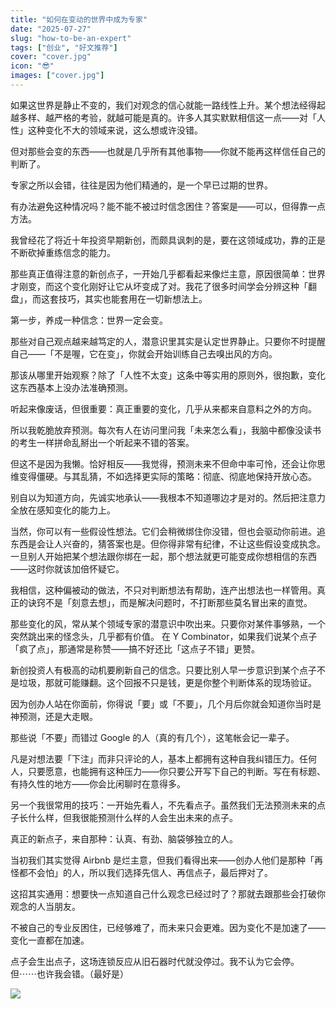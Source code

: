 ```yaml
---
title: "如何在变动的世界中成为专家"
date: "2025-07-27"
slug: "how-to-be-an-expert"
tags: ["创业", "好文推荐"]
cover: "cover.jpg"
icon: "😎"
images: ["cover.jpg"]
---
```

如果这世界是静止不变的，我们对观念的信心就能一路线性上升。某个想法经得起越多样、越严格的考验，就越可能是真的。许多人其实默默相信这一点——对「人性」这种变化不大的领域来说，这么想或许没错。



但对那些会变的东西——也就是几乎所有其他事物——你就不能再这样信任自己的判断了。



专家之所以会错，往往是因为他们精通的，是一个早已过期的世界。



有办法避免这种情况吗？能不能不被过时信念困住？答案是——可以，但得靠一点方法。



我曾经花了将近十年投资早期新创，而颇具讽刺的是，要在这领域成功，靠的正是不断砍掉重练信念的能力。



那些真正值得注意的新创点子，一开始几乎都看起来像烂主意，原因很简单：世界才刚变，而这个变化刚好让它从坏变成了对。我花了很多时间学会分辨这种「翻盘」，而这套技巧，其实也能套用在一切新想法上。



第一步，养成一种信念：世界一定会变。



那些对自己观点越来越笃定的人，潜意识里其实是认定世界静止。只要你不时提醒自己——「不是喔，它在变」，你就会开始训练自己去嗅出风的方向。



那该从哪里开始观察？除了「人性不太变」这条中等实用的原则外，很抱歉，变化这东西基本上没办法准确预测。



听起来像废话，但很重要：真正重要的变化，几乎从来都来自意料之外的方向。



所以我乾脆放弃预测。每次有人在访问里问我「未来怎么看」，我脑中都像没读书的考生一样拼命乱掰出一个听起来不错的答案。



但这不是因为我懒。恰好相反——我觉得，预测未来不但命中率可怜，还会让你思维变得僵硬。与其乱猜，不如选择更实际的策略：彻底、彻底地保持开放心态。



别自以为知道方向，先诚实地承认——我根本不知道哪边才是对的。然后把注意力全放在感知变化的能力上。



当然，你可以有一些假设性想法。它们会稍微绑住你没错，但也会驱动你前进。追东西是会让人兴奋的，猜答案也是。但你得非常有纪律，不让这些假设变成执念。
一旦别人开始把某个想法跟你绑在一起，那个想法就更可能变成你想相信的东西——这时你就该加倍怀疑它。



我相信，这种偏被动的做法，不只对判断想法有帮助，连产出想法也一样管用。真正的诀窍不是「刻意去想」，而是解决问题时，不打断那些莫名冒出来的直觉。



那些变化的风，常从某个领域专家的潜意识中吹出来。只要你对某件事够熟，一个突然跳出来的怪念头，几乎都有价值。
在 Y Combinator，如果我们说某个点子「疯了点」，那通常是称赞——搞不好还比「这点子不错」更赞。



新创投资人有极高的动机要刷新自己的信念。只要比别人早一步意识到某个点子不是垃圾，那就可能赚翻。这个回报不只是钱，更是你整个判断体系的现场验证。



因为创办人站在你面前，你得说「要」或「不要」，几个月后你就会知道你当时是神预测，还是大走眼。



那些说「不要」而错过 Google 的人（真的有几个），这笔帐会记一辈子。



凡是对想法要「下注」而非只评论的人，基本上都拥有这种自我纠错压力。任何人，只要愿意，也能拥有这种压力——你只要公开写下自己的判断。写在有标题、有持久性的地方——你会比闲聊时在意得多。



另一个我很常用的技巧：一开始先看人，不先看点子。虽然我们无法预测未来的点子长什么样，但我很能预测什么样的人会生出未来的点子。



真正的新点子，来自那种：认真、有劲、脑袋够独立的人。



当初我们其实觉得 Airbnb 是烂主意，但我们看得出来——创办人他们是那种「再怪都不会怕」的人，所以我们选择先信人、再信点子，最后押对了。



这招其实通用：想要快一点知道自己什么观念已经过时了？那就去跟那些会打破你观念的人当朋友。



不被自己的专业反困住，已经够难了，而未来只会更难。因为变化不是加速了——变化一直都在加速。



点子会生出点子，这场连锁反应从旧石器时代就没停过。我不认为它会停。
但⋯⋯也许我会错。（最好是）




![](https://prod-files-secure.s3.us-west-2.amazonaws.com/112d0858-5090-4d34-a606-b75eb8d65fd2/46476355-9cf3-4e99-9b7a-3531bc426380/1000202064.png?X-Amz-Algorithm=AWS4-HMAC-SHA256&X-Amz-Content-Sha256=UNSIGNED-PAYLOAD&X-Amz-Credential=ASIAZI2LB466WO54552A%2F20250807%2Fus-west-2%2Fs3%2Faws4_request&X-Amz-Date=20250807T231423Z&X-Amz-Expires=3600&X-Amz-Security-Token=IQoJb3JpZ2luX2VjEF4aCXVzLXdlc3QtMiJGMEQCIELXUq7nzuT5B3kK8OcC1YaAPt8vaxEroKCDDRsni5gCAiA5HX3%2Fou%2FqgXPjHxQSkkhlBAGxonFLpSM1U%2BdFUzDttSqIBAiX%2F%2F%2F%2F%2F%2F%2F%2F%2F%2F8BEAAaDDYzNzQyMzE4MzgwNSIMU7I0aQNSP%2BRzWlKaKtwDL8hPczEpCt6L1GdIzglNJNpY%2FE%2BHJvHWDC3%2BkRKPqtn%2BzeXzfqycLVGaBQCouL6xeyFAtnrG%2BJXrpo3OBY2GOHTO6wk2yAHJHwOBS%2F2Z9PsbwF9t3r3Zvvm3AmI2W3b0UFR8Xv2VlQf6DKfS2AbCT2UtsUHk6sGalll3VJ%2FvZxC2qd9KnFMxDEHusJkLiQ4GnV3PPiqVfpSvgnr%2FW0FmScwjDiUsYd%2BcWvzqGtCJmwvGAIiOuDoGWfJRboe6wB%2BhWa5%2FUuQXBOHimPaCynOMbXSVv2KoNG3ABj9rYuBnG1LAqQDL4ks6xp80go6t9ztxiTL%2BxLbOUoRbHO0ftJasNeCyfJ2u6INBLivdpjnWUfMOsarP%2BNOLuBLNXkKU8i4C74j2RSTZvuLKA%2FYSIgp8DelKZAumelsRI%2BBeTV1LZ8E%2FxD8tRlopQgHu%2BCHzyyyRc1zK3DnERxMRIYM7FHPE7N%2F1Aocp%2FlN2fH1AH1tbOWrf4BvSt2%2FZDKUcAuNOfSfKyXXRMFqqbx5ITcLo%2FjAw%2FQq3gqxty2DO3TfMwgYVo1z2Uiclz91rM4JNswzex2ZQD8kDgnOXzFg%2F5OVTfOZSiSAIjBiAW1LJeElyCHQHF8%2FuZMD3nMns45ZPtO8woMXUxAY6pgFDlpE4eiUrWm5dqmPFjSupVJHI5ncFy%2B5rXJn0MxaXNQxVF%2BzvZ5YmU6gfTZ5zjzNt7Y5hlFa1Ax9pe%2FkhTn1RKTC3VP3LwSzriIyNYxNejs%2FrIK8lgEPCITcv8nZdOAp4zVEDCgbFZGaVoeb3P3ClpenExbEfyJfUNEGIzVLtT4lplYqkA5c9AvyYjoXCEBopZh%2FT2CyMhfncw1vvI5ezIkpik2JE&X-Amz-Signature=3c1c3e8ab625b6a93ea10cc6b62157555a9a38188f59b30c380685ef042e2ae9&X-Amz-SignedHeaders=host&x-amz-checksum-mode=ENABLED&x-id=GetObject)

